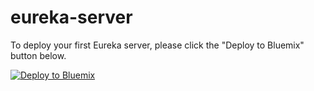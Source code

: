 # eureka-server
To deploy your first Eureka server, please click the "Deploy to Bluemix" button below.

[![Deploy to Bluemix](https://bluemix.net/deploy/button.png)](https://bluemix.net/deploy?repository=https://github.com/snippet-java/eureka-server)